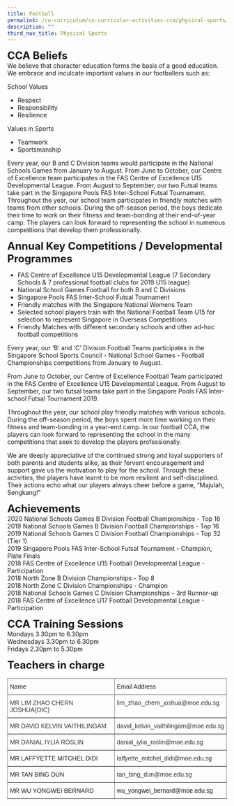 ```yaml
---
title: Football
permalink: /co-curriculum/co-curricular-activities-cca/physical-sports/football/
description: ""
third_nav_title: Physical Sports
---
```

**<font size=5>CCA Beliefs</font>**<br>
We believe that character education forms the basis of a good education. We embrace and inculcate important values in our footballers such as:

School Values  

*   Respect
*   Responsibility 
*   Resilience <br>

Values in Sports  

*   Teamwork
*   Sportsmanship

Every year, our B and C Division teams would participate in the National Schools Games from January to August. From June to October, our Centre of Excellence team participates in the FAS Centre of Excellence U15 Developmental League. From August to September, our two Futsal teams take part in the Singapore Pools FAS Inter-School Futsal Tournament. Throughout the year, our school team participates in friendly matches with teams from other schools. During the off-season period, the boys dedicate their time to work on their fitness and team-bonding at their end-of-year camp. The players can look forward to representing the school in numerous competitions that develop them professionally.

**<font size=5>Annual Key Competitions / Developmental Programmes</font>**<br>
*   FAS Centre of Excellence U15 Developmental League (7 Secondary Schools & 7 professional football clubs for 2019 U15 league)
*   National School Games Football for both B and C Divisions 
*   Singapore Pools FAS Inter-School Futsal Tournament
*   Friendly matches with the Singapore National Womens Team
*   Selected school players train with the National Football Team U15 for selection to represent Singapore in Overseas Competitions
*   Friendly Matches with different secondary schools and other ad-hoc football competitions

Every year, our ‘B’ and ‘C’ Division Football Teams participates in the Singapore School Sports Council - National School Games - Football Championships competitions from January to August. 

From June to October, our Centre of Excellence Football Team participated in the FAS Centre of Excellence U15 Developmental League. From August to September, our two futsal teams take part in the Singapore Pools FAS Inter-school Futsal Tournament 2019.

Throughout the year, our school play friendly matches with various schools. During the off-season period, the boys spent more time working on their fitness and team-bonding in a year-end camp. In our football CCA, the players can look forward to representing the school in the many competitions that seek to develop the players professionally. 

We are deeply appreciative of the continued strong and loyal supporters of both parents and students alike, as their fervent encouragement and support gave us the motivation to play for the school. Through these activities, the players have learnt to be more resilient and self-disciplined. Their actions echo what our players always cheer before a game, “Majulah, Sengkang!”


**<font size=5>Achievements</font>**<br>
2020 National Schools Games B Division Football Championships - Top 16 <br>
2019 National Schools Games B Division Football Championships - Top 16<br>
2019 National Schools Games C Division Football Championships - Top 32 (Tier 1)<br>
2019 Singapore Pools FAS Inter-School Futsal Tournament - Champion, Plate Finals <br>
2018 FAS Centre of Excellence U15 Football Developmental League - Participation<br>
2018 North Zone B Division Championships - Top 8 <br>
2018 North Zone C Division Championships - Champion <br>
2018 National Schools Games C Division Championships – 3rd Runner-up<br>
2018 FAS Centre of Excellence U17 Football Developmental League - Participation <br>

**<font size=5>CCA Training Sessions</font>**<br>
Mondays 3.30pm to 6.30pm<br>
Wednesdays 3.30pm to 6.30pm<br>
Fridays 2.30pm to 5.30pm

**<font size=5>Teachers in charge</font>**<br>
<style type="text/css">
.tg  {border-collapse:collapse;border-spacing:0;}
.tg td{border-color:black;border-style:solid;border-width:1px;font-family:Arial, sans-serif;font-size:14px;
  overflow:hidden;padding:10px 5px;word-break:normal;}
.tg th{border-color:black;border-style:solid;border-width:1px;font-family:Arial, sans-serif;font-size:14px;
  font-weight:normal;overflow:hidden;padding:10px 5px;word-break:normal;}
.tg .tg-0pky{border-color:inherit;text-align:left;vertical-align:top}
</style>
<table class="tg">
<thead>
  <tr>
    <th class="tg-0pky">Name</th>
    <th class="tg-0pky">Email Address</th>
  </tr>
</thead>
<tbody>
  <tr>
    <td class="tg-0pky"><span style="color:#333;background-color:#FFF">MR LIM ZHAO CHERN JOSHUA(OIC)</span></td>
    <td class="tg-0pky"><span style="color:#333;background-color:#FFF">lim_zhao_chern_joshua@moe.edu.sg</span></td>
  </tr>
  <tr>
    <td class="tg-0pky"><span style="color:#333;background-color:#FFF">MR DAVID KELVIN VAITHILINGAM</span></td>
    <td class="tg-0pky"><span style="color:#333;background-color:#FFF">david_kelvin_vaithilingam@moe.edu.sg</span></td>
  </tr>
  <tr>
    <td class="tg-0pky"><span style="color:#333;background-color:#FFF">MR DANIAL IYLIA ROSLIN</span></td>
    <td class="tg-0pky"><span style="color:#333;background-color:#FFF">danial_iylia_roslin@moe.edu.sg</span></td>
  </tr>
  <tr>
    <td class="tg-0pky"><span style="background-color:#FFF">MR LAFFYETTE MITCHEL DIDI</span></td>
    <td class="tg-0pky"><span style="color:#333;background-color:#FFF">laffyette_mitchel_didi@moe.edu.sg</span></td>
  </tr>
  <tr>
    <td class="tg-0pky">MR TAN BING DUN</td>
    <td class="tg-0pky"><span style="color:#333;background-color:#FFF">tan_bing_dun@moe.edu.sg</span></td>
  </tr>
  <tr>
    <td class="tg-0pky">MR WU YONGWEI BERNARD</td>
    <td class="tg-0pky">wu_yongwei_bernard@moe.edu.sg</td>
  </tr>
</tbody>
</table>